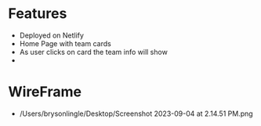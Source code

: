 # Features 
* Deployed on Netlify
* Home Page with team cards
* As user clicks on card the team info will show
* 
# WireFrame
* /Users/brysonlingle/Desktop/Screenshot 2023-09-04 at 2.14.51 PM.png